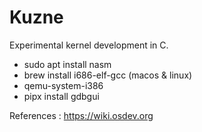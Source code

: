 # Kuzne

Experimental kernel development in C.

- sudo apt install nasm
- brew install i686-elf-gcc (macos & linux)
- qemu-system-i386
- pipx install gdbgui

References : https://wiki.osdev.org